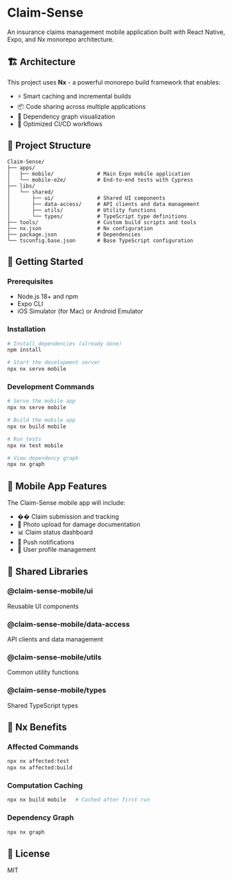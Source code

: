 # Claim-Sense

An insurance claims management mobile application built with React Native, Expo, and Nx monorepo architecture.

## 🏗️ Architecture

This project uses **Nx** - a powerful monorepo build framework that enables:
- ⚡ Smart caching and incremental builds
- 📦 Code sharing across multiple applications
- 🎯 Dependency graph visualization
- 🚀 Optimized CI/CD workflows

## 📁 Project Structure

```
Claim-Sense/
├── apps/
│   ├── mobile/              # Main Expo mobile application
│   └── mobile-e2e/          # End-to-end tests with Cypress
├── libs/
│   └── shared/
│       ├── ui/              # Shared UI components
│       ├── data-access/     # API clients and data management
│       ├── utils/           # Utility functions
│       └── types/           # TypeScript type definitions
├── tools/                   # Custom build scripts and tools
├── nx.json                  # Nx configuration
├── package.json             # Dependencies
└── tsconfig.base.json       # Base TypeScript configuration
```

## 🚀 Getting Started

### Prerequisites

- Node.js 18+ and npm
- Expo CLI
- iOS Simulator (for Mac) or Android Emulator

### Installation

```bash
# Install dependencies (already done)
npm install

# Start the development server
npx nx serve mobile
```

### Development Commands

```bash
# Serve the mobile app
npx nx serve mobile

# Build the mobile app
npx nx build mobile

# Run tests
npx nx test mobile

# View dependency graph
npx nx graph
```

## 📱 Mobile App Features

The Claim-Sense mobile app will include:
- �� Claim submission and tracking
- 📸 Photo upload for damage documentation
- 📊 Claim status dashboard
- 🔔 Push notifications
- 👤 User profile management

## 🧩 Shared Libraries

### @claim-sense-mobile/ui
Reusable UI components

### @claim-sense-mobile/data-access
API clients and data management

### @claim-sense-mobile/utils
Common utility functions

### @claim-sense-mobile/types
Shared TypeScript types

## 🎯 Nx Benefits

### Affected Commands
```bash
npx nx affected:test
npx nx affected:build
```

### Computation Caching
```bash
npx nx build mobile   # Cached after first run
```

### Dependency Graph
```bash
npx nx graph
```

## 📄 License

MIT
